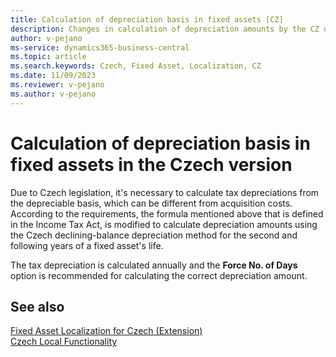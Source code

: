 ```yaml
---
title: Calculation of depreciation basis in fixed assets [CZ]
description: Changes in calculation of depreciation amounts by the CZ declining-balance depreciation method.
author: v-pejano
ms-service: dynamics365-business-central
ms.topic: article
ms.search.keywords: Czech, Fixed Asset, Localization, CZ
ms.date: 11/09/2023
ms.reviewer: v-pejano
ms.author: v-pejano
---
```


# Calculation of depreciation basis in fixed assets in the Czech version

Due to Czech legislation, it's necessary to calculate tax depreciations from the depreciable basis, which can be different from acquisition costs. According to the requirements, the formula mentioned above that is defined in the Income Tax Act, is modified to calculate depreciation amounts using the Czech declining-balance depreciation method for the second and following years of a fixed asset's life.

The tax depreciation is calculated annually and the **Force No. of Days** option is recommended for calculating the correct depreciation amount.

## See also

[Fixed Asset Localization for Czech (Extension)](ui-extensions-fixed-asset-localization-cz.md)  
[Czech Local Functionality](czech-local-functionality.md)  
